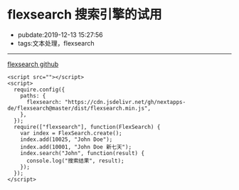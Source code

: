 # flexsearch 搜索引擎的试用

- pubdate:2019-12-13 15:27:56
- tags:文本处理，flexsearch

---

[flexsearch github](https://github.com/nextapps-de/flexsearch/)

```html{run}
<script src=""></script>
<script>
  require.config({
    paths: {
      flexsearch: "https://cdn.jsdelivr.net/gh/nextapps-de/flexsearch@master/dist/flexsearch.min.js",
    },
  });
  require(["flexsearch"], function(FlexSearch) {
    var index = FlexSearch.create();
    index.add(10025, "John Doe");
    index.add(10001, "John Doe 新七天");
    index.search("John", function(result) {
      console.log("搜索结果", result);
    });
  });
</script>
```
